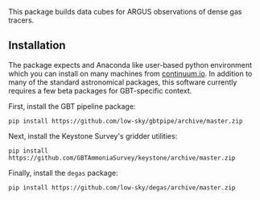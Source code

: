 This package builds data cubes for ARGUS observations of dense gas tracers.

## Installation

The package expects and Anaconda like user-based python environment which you can install on many machines from [continuum.io](https://www.continuum.io/downloads).  In addition to many of the standard astronomical packages, this software currently requires a few beta packages for GBT-specific context.

First, install the GBT pipeline package:
```
pip install https://github.com/low-sky/gbtpipe/archive/master.zip
```

Next, install the Keystone Survey's gridder utilities:
```
pip install https://github.com/GBTAmmoniaSurvey/keystone/archive/master.zip
```

Finally, install the `degas` package:
```
pip install https://github.com/low-sky/degas/archive/master.zip
```
